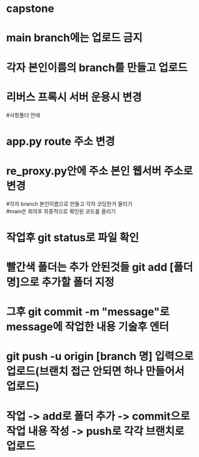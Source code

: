 # capstone

# main branch에는 업로드 금지
# 각자 본인이름의 branch를 만들고 업로드 
# 리버스 프록시 서버 운용시 변경 
#사항폴더 안에    
# app.py route 주소 변경  
# re_proxy.py안에 주소 본인 웹서버 주소로 변경
#각자 branch 본인이름으로 만들고 각자 코딩한거 올리기  
#main은 회의후 최종적으로 확인된 코드를 올리기  
# 작업후 git status로 파일 확인  
# 빨간색 폴더는 추가 안된것들 git add [폴더명]으로 추가할 폴더 지정  
# 그후 git commit -m "message"로 message에 작업한 내용 기술후 엔터  
# git push -u origin [branch 명] 입력으로 업로드(브랜치 접근 안되면 하나 만들어서 업로드)  
# 작업 -> add로 폴더 추가 -> commit으로 작업 내용 작성 -> push로 각각 브랜치로 업로드  

